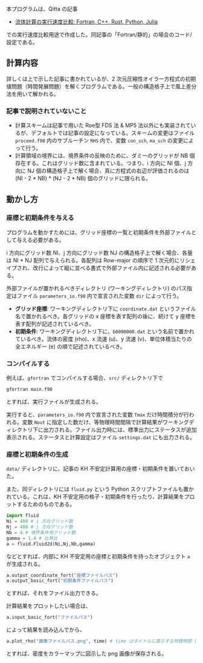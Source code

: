 本プログラムは、Qitta の記事

+ [流体計算の実行速度比較: Fortran, C++, Rust, Python, Julia](https://qiita.com/shigunodo/items/d693dc03323f9a205bb9)

での実行速度比較用途で作成した。同記事の「Fortran/静的」の場合のコード/設定である。 

## 計算内容

詳しくは上で示した記事に書かれているが、2 次元圧縮性オイラー方程式の初期値問題（時間発展問題）を解くプログラムである。一般の構造格子上で風上差分法を用いて解かれる。

### 記事で説明されていないこと

+ 計算スキームは記事で用いた Roe型 FDS 法 & MP5 法以外にも実装されているが、デフォルトでは記事の設定になっている。スキームの変更はファイル ``proceed.f90`` 内のサブルーチン ``RHS`` 内で、変数 ``con_sch``, ``ma_sch`` の変更によって行う。
+ 計算領域の境界には、境界条件の反映のために、ダミーのグリッドが NB 個存在する。これはグリッド数に含まれている。つまり、i 方向に NI 個、j 方向に NJ 個の構造格子上で解く場合、真に方程式の右辺が評価されるのは (NI - 2 \* NB) \* (NJ - 2 \* NB) 個のグリッドに限られる。

## 動かし方

### 座標と初期条件を与える

プログラムを動かすためには、グリッド座標の一覧と初期条件を外部ファイルとして与える必要がある。

i 方向にグリッド数 NI、j 方向にグリッド数 NJ の構造格子上で解く場合、各量は NI \* NJ 配列で与えられる。各配列は Row-major の順序で 1 次元的にリシェイプされ、改行によって縦に並べる書式で外部ファイル内に記述される必要がある。

外部ファイルが置かれるべきディレクトリ (ワーキングディレクトリ) のパス指定はファイル ``parameters_io.f90`` 内で宣言された変数 ``dir`` によって行う。

+ **グリッド座標**: ワーキングディレクトリ下に ``coordinate.dat`` というファイル名で置かれるべき。各グリッドの x 座標を表す配列の後に、続けて y 座標を表す配列が記述されているべき。
+ **初期条件**: ワーキングディレクトリ下に、``b0000000.dat`` という名前で置かれているべき。流体の密度 (rho)、x 流速 (u)、y 流速 (v)、単位体積当たりの全エネルギー (e) の順で記述されているべき。

### コンパイルする

例えば、``gfortran`` でコンパイルする場合、``src/`` ディレクトリ下で

```bash
gfortran main.f90
```

とすれば、実行ファイルが生成される。

実行すると、``parameters_io.f90`` 内で宣言された変数 ``Tmax`` だけ時間積分が行われる。変数 ``Nout`` に指定した数だけ、等物理時間間隔で計算結果がワーキングディレクトリ下に出力される。ファイル出力時には、標準出力にステータスが追加表示される。ステータスと計算設定はファイル ``settings.dat`` にも出力される。

### 座標と初期条件の生成

``data/`` ディレクトリに、記事の KH 不安定計算用の座標・初期条件を置いておいた。

また、同ディレクトリには ``fluid.py`` という Python スクリプトファイルも置かれている。これは、KH 不安定用の格子・初期条件を行ったり、計算結果をプロットするためのものである。

```Python
import fluid
Ni = 408 # i 方向グリッド数
Nj = 408 # j 方向グリッド数
Nb = 4 # 境界条件用グリッド数
gamma = 1.4 # 比熱比
a = fluid.Fluid2d(Ni,Nj,Nb,gamma)
```

などとすれば、内部に KH 不安定用の座標と初期条件を持ったオブジェクト ``a`` が生成される。

```Python
a.output_coordinate_fort("座標ファイルパス")
a.output_basic_fort("初期条件ファイルパス")
```

とすれば、それをファイル出力できる。

計算結果をプロットしたい場合は、

```Python
a.input_basic_fort("ファイルパス")
```

によって結果を読み込んでから、

```Python
a.plot_rho("画像ファイルパス.png", time) # time はタイトルに表示する物理時間 (実数)
```

とすれば、密度をカラーマップに図示した png 画像が保存される。